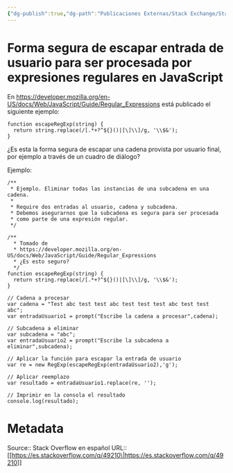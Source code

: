 ```yaml
---
{"dg-publish":true,"dg-path":"Publicaciones Externas/Stack Exchange/Stack Overflow en español/es.stackoverflow.com-49210.md","permalink":"/publicaciones-externas/stack-exchange/stack-overflow-en-espanol/es-stackoverflow-com-49210/","title":"Forma segura de escapar entrada de usuario para ser procesada por expresiones regulares en JavaScript","hide":true,"noteIcon":"\"0\"","created":"2024-04-03T12:49:10.727-06:00","updated":"2024-04-05T16:43:49.116-06:00"}
---
```


# Forma segura de escapar entrada de usuario para ser procesada por expresiones regulares en JavaScript

En https://developer.mozilla.org/en-US/docs/Web/JavaScript/Guide/Regular_Expressions está publicado el siguiente ejemplo:

    function escapeRegExp(string) {
      return string.replace(/[.*+?^${}()|[\]\\]/g, '\\$&'); 
    }

¿Es esta la forma segura de escapar una cadena provista por usuario final, por ejemplo a través de un cuadro de diálogo?

Ejemplo:

<!-- begin snippet: js hide: false console: true babel: false -->

<!-- language: lang-js -->

    /**
     * Ejemplo. Eliminar todas las instancias de una subcadena en una cadena.
     * 
     * Require dos entradas al usuario, cadena y subcadena.
     * Debemos asegurarnos que la subcadena es segura para ser procesada
     * como parte de una expresión regular.
     */

    /** 
      * Tomado de 
      * https://developer.mozilla.org/en-US/docs/Web/JavaScript/Guide/Regular_Expressions
      * ¿Es esto seguro?
      */
    function escapeRegExp(string) {
      return string.replace(/[.*+?^${}()|[\]\\]/g, '\\$&'); 
    }

    // Cadena a procesar
    var cadena = "Test abc test test abc test test test abc test test abc";
    var entradaUsuario1 = prompt("Escribe la cadena a procesar",cadena);

    // Subcadena a eliminar
    var subcadena = "abc";
    var entradaUsuario2 = prompt("Escribe la subcadena a eliminar",subcadena);

    // Aplicar la función para escapar la entrada de usuario
    var re = new RegExp(escapeRegExp(entradaUsuario2),'g');

    // Aplicar reemplazo
    var resultado = entradaUsuario1.replace(re, '');

    // Imprimir en la consola el resultado
    console.log(resultado);

<!-- end snippet -->



  [1]: http://es.stackoverflow.com/a/49132/65

# Metadata
Source:: Stack Overflow en español
URL:: [[https://es.stackoverflow.com/q/49210\|https://es.stackoverflow.com/q/49210]]

